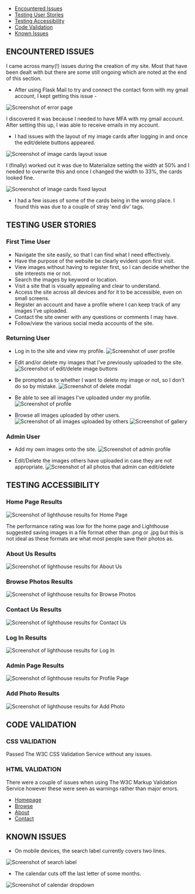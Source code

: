 - [Encountered Issues](#ecountered-issues)
- [Testing User Stories](#testing-user-stories)
- [Testing Accessibility](#testing-accessibility)
- [Code Validation](#code-validation)
- [Known Issues](#known-issues)

## ENCOUNTERED ISSUES

I came across many(!) issues during the creation of my site. Most that have been dealt with but there are some still ongoing which are noted at the end of this section.

- After using Flask Mail to try and connect the contact form with my gmail account, I kept getting this issue -

![Screenshot of error page](documentation/flask-mail.png)

I discovered it was because I needed to have MFA with my gmail account. After setting this up, I was able to receive emails in my account.

- I had issues with the layout of my image cards after logging in and once the edit/delete buttons appeared.

![Screenshot of image cards layout issue](documentation/card-issue.png)

I (finally) worked out it was due to Materialize setting the width at 50% and I needed to overwrite this and once I changed the width to 33%, the cards looked fine.

![Screenshot of image cards fixed layout](documentation/cards-fixed-size.png)

- I had a few issues of some of the cards being in the wrong place. I found this was due to a couple of stray 'end div' tags.


## TESTING USER STORIES

### First Time User
* Navigate the site easily, so that I can find what I need effectively.
* Have the purpose of the website be clearly evident upon first visit.
* View images without having to register first, so I can decide whether the site interests me or not.
* Search the images by keyword or location.
* Visit a site that is visually appealing and clear to understand.
* Access the site across all devices and for it to be accessible, even on small screens.
* Register an account and have a profile where I can keep track of any images I’ve uploaded.
* Contact the site owner with any questions or comments I may have.
* Follow/view the various social media accounts of the site.


### Returning User
* Log in to the site and view my profile.
![Screenshot of user profile](documentation/user-stories/returning-profile.png)

* Edit and/or delete my images that I’ve previously uploaded to the site.
![Screenshot of edit/delete image buttons](documentation/user-stories/returning-edit.png)

* Be prompted as to whether I want to delete my image or not, so I don’t do so by mistake.
![Screenshot of delete modal](documentation/user-stories/returning-delete.png)

* Be able to see all images I’ve uploaded under my profile.
![Screenshot of profile](documentation/user-stories/returning-images.png)

* Browse all images uploaded by other users.
![Screenshot of all images uploaded by others](documentation/user-stories/returning-view.png)
![Screenshot of gallery](documentation/user-stories/returning-gallery.png)


### Admin User
* Add my own images onto the site.
![Screenshot of admin profile](documentation/user-stories/admin-add.png)

* Edit/Delete the images others have uploaded in case they are not appropriate.
![Screenshot of all photos that admin can edit/delete](documentation/user-stories/admin-add.png)

## TESTING ACCESSIBILITY

### Home Page Results
![Screenshot of lighthouse results for Home Page](documentation/lighthouse-screenshots/home.png)

The performance rating was low for the home page and Lighthouse suggested saving images in a file format other than .png or .jpg but this is not ideal as these formats are what most people save their photos as.

### About Us Results
![Screenshot of lighthouse results for About Us](documentation/lighthouse-screenshots/about.png)

### Browse Photos Results
![Screenshot of lighthouse results for Browse Photos](documentation/lighthouse-screenshots/browse.png)

### Contact Us Results
![Screenshot of lighthouse results for Contact Us](documentation/lighthouse-screenshots/contact.png)

### Log In Results
![Screenshot of lighthouse results for Log In](documentation/lighthouse-screenshots/login.png)

### Admin Page Results
![Screenshot of lighthouse results for Profile Page](documentation/lighthouse-screenshots/admin.png)

### Add Photo Results
![Screenshot of lighthouse results for Add Photo](documentation/lighthouse-screenshots/addphoto.png)


## CODE VALIDATION

### CSS VALIDATION
Passed The W3C CSS Validation Service without any issues.

### HTML VALIDATION
There were a couple of issues when using The W3C Markup Validation Service however these were seen as warnings rather than major errors.
 * [Homepage](https://validator.w3.org/nu/?doc=https%3A%2F%2Farchive-adventure.herokuapp.com%2F)
 * [Browse](https://validator.w3.org/nu/?doc=https%3A%2F%2Farchive-adventure.herokuapp.com%2Fbrowse)
 * [About](https://validator.w3.org/nu/?doc=https%3A%2F%2Farchive-adventure.herokuapp.com%2Fabout)
 * [Contact](https://validator.w3.org/nu/?doc=https%3A%2F%2Farchive-adventure.herokuapp.com%2Fcontact)

## KNOWN ISSUES

* On mobile devices, the search label currently covers two lines.

![Screenshot of search label](documentation/search-issue.png)

* The calendar cuts off the last letter of some months.

![Screenshot of calendar dropdown](documentation/calendar-cutoff.png)

